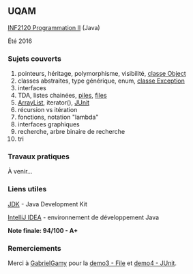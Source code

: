 ## UQAM
[INF2120 Programmation II](http://www.etudier.uqam.ca/cours?sigle=INF2120&p=7416) (Java)

Été 2016
### Sujets couverts
1. pointeurs, héritage, polymorphisme, visibilité, [classe Object](https://docs.oracle.com/javase/8/docs/api/java/lang/Object.html)
2. classes abstraites, type générique, enum, [classe Exception](https://docs.oracle.com/javase/8/docs/api/java/lang/Exception.html)
3. interfaces
4. TDA, listes chainées, [piles](/cours/cours4), [files](/demos/demo3)
5. [ArrayList](https://docs.oracle.com/javase/8/docs/api/java/util/ArrayList.html), iterator(), [JUnit](/cours/cours4/)
6. récursion vs itération
7. fonctions, notation "lambda"
8. interfaces graphiques
9. recherche, arbre binaire de recherche
10. tri

### Travaux pratiques
À venir...

### Liens utiles
[JDK](http://www.oracle.com/technetwork/java/javase/downloads/index.html) - Java Development Kit

[IntelliJ IDEA](https://www.jetbrains.com/idea/) - environnement de développement Java

**Note finale: 94/100 - A+**

### Remerciements
Merci à [GabrielGamy](https://github.com/GabrielGamy/INF2120-Demo) pour la [demo3 - File](/demos/demo3) et [demo4 - JUnit](/demos/demo4-3).
